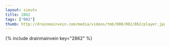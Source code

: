 ```yaml
--- 
layout: sieutv
title: 2862
tags: ["002"]
thumb: http://drainmainvein.com/media/videos/tmb/000/002/862/player.jpg
---
```

{% include drainmainvein key="2862" %} 
